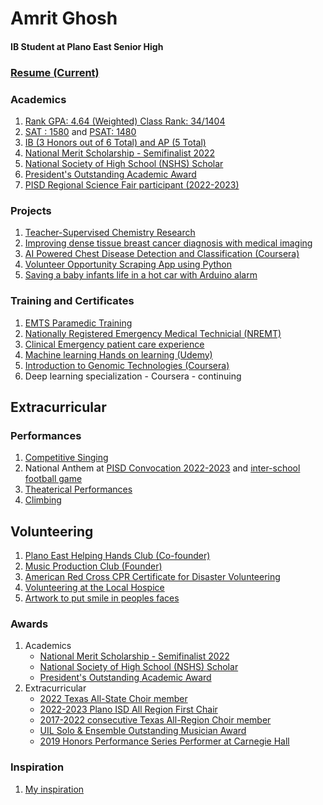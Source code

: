 # Amrit Ghosh 
#### IB Student at Plano East Senior High
### [Resume (Current)](https://docs.google.com/document/d/1VT8rC4aqFWtIULC7IGAugrSD9ABvgPHYTgmU08cPb3Q/edit)

### Academics
1. [Rank GPA: 4.64 (Weighted) Class Rank: 34/1404](https://drive.google.com/file/d/1O-y_HU9clQHOpGmMPAv9Qt1bHWfUyFj-/view?usp=sharing)
2. [SAT : 1580](https://drive.google.com/file/d/1a2gnwtxbuc-0jXOs51AWWZLOijMjbUPl/view?usp=share_link) and [PSAT: 1480](https://drive.google.com/file/d/1LFhcs2eaY2g-_sI3MxpdPtswsvZ2S_Cu/view?usp=share_link)
3. [IB (3 Honors out of 6 Total) and AP (5 Total)](https://drive.google.com/file/d/1O-y_HU9clQHOpGmMPAv9Qt1bHWfUyFj-/view?usp=sharing)
4. [National Merit Scholarship - Semifinalist 2022](https://drive.google.com/file/d/1wKBs6MviVm1ZUkoo8nl6exXlYQiq6WSb/view?usp=share_link) 
5. [National Society of High School (NSHS) Scholar](https://drive.google.com/file/d/12RROPKQApE38cwdx0wiu_d4xIf3RqnGL/view)
6. [President's Outstanding Academic Award](https://drive.google.com/file/d/16gG3B9gPDE6Zk7gYrsa6CK1OjPLGPK38/view?usp=share_link)
7. [PISD Regional Science Fair participant (2022-2023)](https://www.pisd.edu/Page/16568#:~:text=Secondary%20Science%20and%20Engineering%20Fair,Rd%2C%20Murphy%2C%20TX%2075094.)
### Projects
1. [Teacher-Supervised Chemistry Research](https://github.com/amritg9/Portfolio/tree/main/Projects)
2. [Improving dense tissue breast cancer diagnosis with medical imaging](https://github.com/amritg9/Portfolio/blob/main/Projects/Readme.md)
3. [AI Powered Chest Disease Detection and Classification (Coursera)](https://github.com/amritg9/Portfolio/blob/main/Training/CourseraAIPoweredChestDisease.pdf)
4. [Volunteer Opportunity Scraping App using Python](https://github.com/amritg9/Portfolio/tree/main/Projects)
5. [Saving a baby infants life in a hot car with Arduino alarm](https://github.com/amritg9/Portfolio/tree/main/Projects)
### Training and Certificates
1. [EMTS Paramedic Training](https://drive.google.com/file/d/1XFtRc2rKJMA7DTGFJxWvv96wJe87Df6j/view?usp=share_link)
2. [Nationally Registered Emergency Medical Technicial (NREMT)](https://drive.google.com/file/d/1OPGnwMYN4Jd6ps8HiPgtA5rJ9QzFPD9f/view?usp=share_link)
3. [Clinical Emergency patient care experience](https://drive.google.com/file/d/1dbZ-xxkyDb1x5Q44XxRNaeH_ACIBiwAK/view?usp=share_link)
4. [Machine learning Hands on learning (Udemy)](https://github.com/amritg9/Portfolio/blob/main/Training/udemyMachineLearning.pdf)
5. [Introduction to Genomic Technologies (Coursera)](https://github.com/amritg9/Portfolio/blob/main/Training/CourseraGenomicTechnologies.pdf)
6. Deep learning specialization - Coursera - continuing
## Extracurricular
### Performances
1. [Competitive Singing](https://github.com/amritg9/Portfolio/tree/main/Performances)
2. National Anthem at [PISD Convocation 2022-2023](https://vimeo.com/737003485?ref=em-v-share) and [inter-school football game](https://youtu.be/nFfkYaXhgPI)
3. [Theaterical Performances](https://github.com/amritg9/Portfolio/tree/main/Performances)
4. [Climbing](https://github.com/amritg9/Portfolio/blob/main/Performances/Climbing.md)
## Volunteering
1. [Plano East Helping Hands Club (Co-founder)](https://github.com/amritg9/Portfolio/tree/main/Volunteering)
2. [Music Production Club (Founder)](https://github.com/amritg9/Portfolio/tree/main/Volunteering)
3. [American Red Cross CPR Certificate for Disaster Volunteering](https://drive.google.com/file/d/17h2OFe0JQm8_9fEMJm6i6qsTganMsD9g/view?usp=sharing)
4. [Volunteering at the Local Hospice](https://github.com/amritg9/Portfolio/tree/main/Volunteering)
5. [Artwork to put smile in peoples faces](https://github.com/amritg9/Portfolio/tree/main/Volunteering)
### Awards
1. Academics
   * [National Merit Scholarship - Semifinalist 2022](https://drive.google.com/file/d/1wKBs6MviVm1ZUkoo8nl6exXlYQiq6WSb/view?usp=share_link)
   * [National Society of High School (NSHS) Scholar](https://drive.google.com/file/d/12RROPKQApE38cwdx0wiu_d4xIf3RqnGL/view)
   * [President's Outstanding Academic Award](https://drive.google.com/file/d/16gG3B9gPDE6Zk7gYrsa6CK1OjPLGPK38/view?usp=share_link)
2. Extracurricular
   * [2022 Texas All-State Choir member]()
   * [2022-2023 Plano ISD All Region First Chair](https://drive.google.com/file/d/1wwvosxgipMvmBGfFDN3whQSUK2UGGVjE/view)
   * [2017-2022 consecutive Texas All-Region Choir member](https://github.com/amritg9/Portfolio/blob/main/Performances/Readme.md)
   * [UIL Solo & Ensemble Outstanding Musician Award](https://drive.google.com/file/d/19HsCnIgO5I55labJhezS4-pqtVChp__l/view)
   * [2019 Honors Performance Series Performer at Carnegie Hall]()
### Inspiration
1. [My inspiration](https://github.com/amritg9/Portfolio/blob/main/Inspiration/Inspiration.md)
